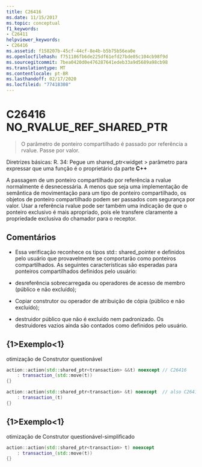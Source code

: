```yaml
---
title: C26416
ms.date: 11/15/2017
ms.topic: conceptual
f1_keywords:
- C26411
helpviewer_keywords:
- C26416
ms.assetid: f158207b-45cf-44cf-8e4b-b5b75b56ea0e
ms.openlocfilehash: f751186fb6de225df61efd27bde05c104cb98f9d
ms.sourcegitcommit: 7bea0420d0e476287641edeb33a9d5689a98cb98
ms.translationtype: MT
ms.contentlocale: pt-BR
ms.lasthandoff: 02/17/2020
ms.locfileid: "77418308"
---
```

# <a name="c26416-no_rvalue_ref_shared_ptr"></a>C26416 NO_RVALUE_REF_SHARED_PTR

> O parâmetro de ponteiro compartilhado é passado por referência a rvalue. Passe por valor.

Diretrizes básicas: R. 34: Pegue um shared_ptr\<widget > parâmetro para expressar que uma função é o proprietário da parte **C++**

A passagem de um ponteiro compartilhado por referência a rvalue normalmente é desnecessária. A menos que seja uma implementação de semântica de movimentação para um tipo de ponteiro compartilhado, os objetos de ponteiro compartilhado podem ser passados com segurança por valor. Usar a referência rvalue pode ser também uma indicação de que o ponteiro exclusivo é mais apropriado, pois ele transfere claramente a propriedade exclusiva do chamador para o receptor.

## <a name="remarks"></a>Comentários

- Essa verificação reconhece os tipos std:: shared_pointer e definidos pelo usuário que provavelmente se comportarão como ponteiros compartilhados. As seguintes características são esperadas para ponteiros compartilhados definidos pelo usuário:

- desreferência sobrecarregada ou operadores de acesso de membro (público e não excluído);

- Copiar construtor ou operador de atribuição de cópia (público e não excluído);

- destruidor público que não é excluído nem padronizado. Os destruidores vazios ainda são contados como definidos pelo usuário.

## <a name="example"></a>{1&gt;Exemplo&lt;1}

otimização de Construtor questionável

```cpp
action::action(std::shared_ptr<transaction> &&t) noexcept // C26416
    : transaction_(std::move(t))
{}

action::action(std::shared_ptr<transaction> &t) noexcept  // also C26417 LVALUE_REF_SHARED_PTR
    : transaction_(t)
{}
```

## <a name="example"></a>{1&gt;Exemplo&lt;1}

otimização de Construtor questionável-simplificado

```cpp
action::action(std::shared_ptr<transaction> t) noexcept
    : transaction_(std::move(t))
{}
```
